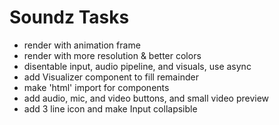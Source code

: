 # Soundz Tasks
- render with animation frame
- render with more resolution & better colors
- disentable input, audio pipeline, and visuals, use async
- add Visualizer component to fill remainder
- make 'html' import for components
- add audio, mic, and video buttons, and small video preview
- add 3 line icon and make Input collapsible
